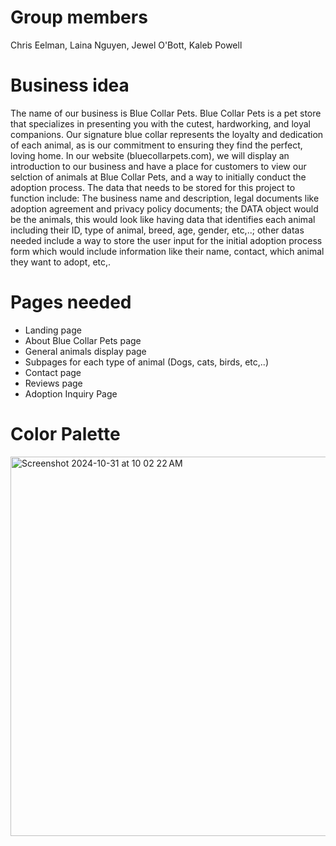 # Group members

Chris Eelman, Laina Nguyen, Jewel O'Bott, Kaleb Powell

# Business idea

The name of our business is Blue Collar Pets. Blue Collar Pets is a pet store that specializes in presenting you with the cutest, hardworking, and loyal companions. Our signature blue collar represents the loyalty and dedication of each animal, as is our commitment to ensuring they find the perfect, loving home. In our website (bluecollarpets.com), we will display an introduction to our business and have a place for customers to view our selction of animals at Blue Collar Pets, and a way to initially conduct the adoption process. The data that needs to be stored for this project to function include: The business name and description, legal documents like adoption agreement and privacy policy documents; the DATA object would be the animals, this would look like having data that identifies each animal including their ID, type of animal, breed, age, gender, etc,..; other datas needed include a way to store the user input for the initial adoption process form which would include information like their name, contact, which animal they want to adopt, etc,.

# Pages needed

* Landing page
* About Blue Collar Pets page
* General animals display page
* Subpages for each type of animal (Dogs, cats, birds, etc,..)
* Contact page
* Reviews page
* Adoption Inquiry Page


# Color Palette

<img width="607" alt="Screenshot 2024-10-31 at 10 02 22 AM" src="https://github.com/user-attachments/assets/abb50941-d2ea-4107-8a96-39f600fc56b3">

